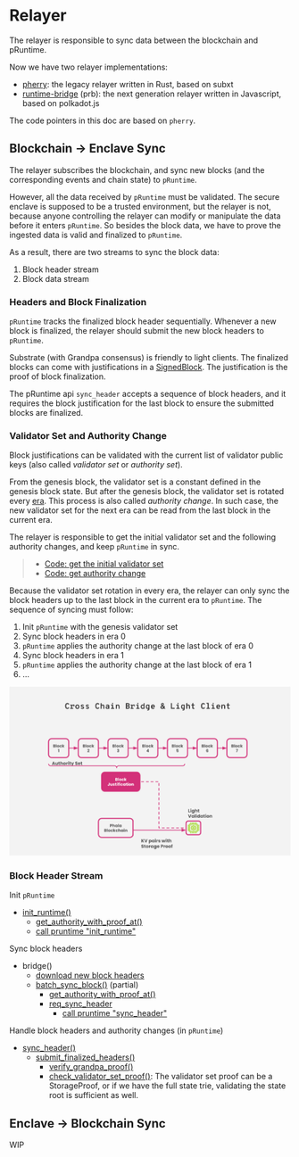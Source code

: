 # Relayer

The relayer is responsible to sync data between the blockchain and pRuntime.

Now we have two relayer implementations:

- [pherry](../standalone/pherry): the legacy relayer written in Rust, based on subxt
- [runtime-bridge](https://github.com/Phala-Network/runtime-bridge) (prb): the next generation relayer written in Javascript, based on polkadot.js

The code pointers in this doc are based on `pherry`.

## Blockchain -> Enclave Sync

The relayer subscribes the blockchain, and sync new blocks (and the corresponding events and chain state) to `pRuntime`.

However, all the data received by `pRuntime` must be validated. The secure enclave is supposed to be a trusted environment, but the relayer is not, because anyone controlling the relayer can modify or manipulate the data before it enters `pRuntime`. So besides the block data, we have to prove the ingested data is valid and finalized to `pRuntime`.

As a result, there are two streams to sync the block data:

1. Block header stream
2. Block data stream

### Headers and Block Finalization

`pRuntime` tracks the finalized block header sequentially. Whenever a new block is finalized, the relayer should submit the new block headers to `pRuntime`.

Substrate (with Grandpa consensus) is friendly to light clients. The finalized blocks can come with justifications in a [SignedBlock](https://substrate.dev/rustdocs/v3.0.0-monthly-2021-05/sp_runtime/generic/struct.SignedBlock.html#structfield.justifications). The justification is the proof of block finalization.

The pRuntime api `sync_header` accepts a sequence of block headers, and it requires the block justification for the last block to ensure the submitted blocks are finalized.

### Validator Set and Authority Change

Block justifications can be validated with the current list of validator public keys (also called _validator set_ or _authority set_). 

From the genesis block, the validator set is a constant defined in the genesis block state. But after the genesis block, the validator set is rotated every [era](https://wiki.polkadot.network/docs/en/glossary#era). This process is also called _authority change_. In such case, the new validator set for the next era can be read from the last block in the current era.

The relayer is responsible to get the initial validator set and the following authority changes, and keep `pRuntime` in sync.

> - [Code: get the initial validator set](https://github.com/Phala-Network/phala-blockchain/blob/6da6386026fc240d8be3c43d3b0375d3bd2f7071/standalone/pherry/src/main.rs#L480)
> - [Code: get authority change]((https://github.com/Phala-Network/phala-blockchain/blob/6da6386026fc240d8be3c43d3b0375d3bd2f7071/standalone/pherry/src/main.rs#L389-L394))

Because the validator set rotation in every era, the relayer can only sync the block headers up to the last block in the current era to `pRuntime`. The sequence of syncing must follow:

1. Init `pRuntime` with the genesis validator set
2. Sync block headers in era 0
3. `pRuntime` applies the authority change at the last block of era 0
4. Sync block headers in era 1
5. `pRuntime` applies the authority change at the last block of era 1
6. ...

![Grandpa Light Client](./static/grandpa-light-client.png)

### Block Header Stream

Init `pRuntime`

- [init_runtime()](https://github.com/Phala-Network/phala-blockchain/blob/6da6386026fc240d8be3c43d3b0375d3bd2f7071/standalone/pherry/src/main.rs#L475)
    - [get_authority_with_proof_at()](https://github.com/Phala-Network/phala-blockchain/blob/6da6386026fc240d8be3c43d3b0375d3bd2f7071/standalone/pherry/src/main.rs#L480)
    - [call pruntime "init_runtime"](https://github.com/Phala-Network/phala-blockchain/blob/6da6386026fc240d8be3c43d3b0375d3bd2f7071/standalone/pherry/src/main.rs#L501-L505)

Sync block headers

- bridge()
    - [download new block headers](https://github.com/Phala-Network/phala-blockchain/blob/6da6386026fc240d8be3c43d3b0375d3bd2f7071/standalone/pherry/src/main.rs#L695-L707)
    - [batch_sync_block()](https://github.com/Phala-Network/phala-blockchain/blob/6da6386026fc240d8be3c43d3b0375d3bd2f7071/standalone/pherry/src/main.rs#L318-L402) (partial)
        - [get_authority_with_proof_at()](https://github.com/Phala-Network/phala-blockchain/blob/6da6386026fc240d8be3c43d3b0375d3bd2f7071/standalone/pherry/src/main.rs#L392)
        - [req_sync_header](https://github.com/Phala-Network/phala-blockchain/blob/6da6386026fc240d8be3c43d3b0375d3bd2f7071/standalone/pherry/src/main.rs#L401)
            - [call pruntime "sync_header"](https://github.com/Phala-Network/phala-blockchain/blob/6da6386026fc240d8be3c43d3b0375d3bd2f7071/standalone/pherry/src/main.rs#L224)

Handle block headers and authority changes (in `pRuntime`)

- [sync_header()](https://github.com/Phala-Network/phala-blockchain/blob/ab8f0c7e16b4aa679370c6ef8cb2e2ec08c820c7/standalone/pruntime/enclave/src/lib.rs#L1246)
    - [submit_finalized_headers()](https://github.com/Phala-Network/phala-blockchain/blob/ab8f0c7e16b4aa679370c6ef8cb2e2ec08c820c7/standalone/pruntime/enclave/src/lib.rs#L1289)
        - [verify_grandpa_proof()](https://github.com/Phala-Network/phala-blockchain/blob/ab8f0c7e16b4aa679370c6ef8cb2e2ec08c820c7/standalone/pruntime/enclave/src/light_validation/mod.rs#L165)
        - [check_validator_set_proof()](https://github.com/Phala-Network/phala-blockchain/blob/ab8f0c7e16b4aa679370c6ef8cb2e2ec08c820c7/standalone/pruntime/enclave/src/light_validation/mod.rs#L183): The validator set proof can be a StorageProof, or if we have the full state trie, validating the state root is sufficient as well.

## Enclave -> Blockchain Sync

WIP